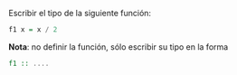 Escribir el tipo de la siguiente función:

```Haskell
f1 x = x / 2
```

**Nota**: no definir la función, sólo escribir su tipo en la forma

```Haskell
f1 :: ....
```
